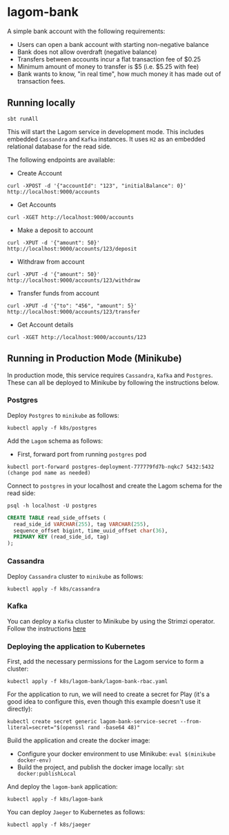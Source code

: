 # lagom-bank

A simple bank account with the following requirements: 

- Users can open a bank account with starting non-negative balance
- Bank does not allow overdraft (negative balance)
- Transfers between accounts incur a flat transaction fee of $0.25
- Minimum amount of money to transfer is $5 (i.e. $5.25 with fee)
- Bank wants to know, "in real time", how much money it has made out of transaction fees. 

## Running locally

```shell
sbt runAll
```
This will start the Lagom service in development mode. This includes embedded `Cassandra` and `Kafka` instances. It uses `H2` as an embedded relational database for the read side.

The following endpoints are available:

* Create Account

`curl -XPOST -d '{"accountId": "123", "initialBalance": 0}' http://localhost:9000/accounts`

* Get Accounts

`curl -XGET http://localhost:9000/accounts`

* Make a deposit to account

`curl -XPUT -d '{"amount": 50}' http://localhost:9000/accounts/123/deposit`

* Withdraw from account

`curl -XPUT -d '{"amount": 50}' http://localhost:9000/accounts/123/withdraw`

* Transfer funds from account

`curl -XPUT -d '{"to": "456", "amount": 5}' http://localhost:9000/accounts/123/transfer`

* Get Account details

`curl -XGET http://localhost:9000/accounts/123`


## Running in Production Mode (Minikube)

In production mode, this service requires `Cassandra`, `Kafka` and `Postgres`. These can all be deployed to Minikube by following the instructions below. 

### Postgres

Deploy `Postgres` to `minikube` as follows: 

```shell
kubectl apply -f k8s/postgres
```

Add the `Lagom` schema as follows:

- First, forward port from running `postgres` pod

```shell
kubectl port-forward postgres-deployment-777779fd7b-nqkc7 5432:5432 (change pod name as needed)
```

Connect to `postgres` in your localhost and create the Lagom schema for the read side:

```shell
psql -h localhost -U postgres
```

```sql
CREATE TABLE read_side_offsets (
  read_side_id VARCHAR(255), tag VARCHAR(255),
  sequence_offset bigint, time_uuid_offset char(36),
  PRIMARY KEY (read_side_id, tag)
);
```

### Cassandra

Deploy `Cassandra` cluster to `minikube` as follows: 

```shell
kubectl apply -f k8s/cassandra
```

### Kafka

You can deploy a `Kafka` cluster to Minikube by using the Strimzi operator. Follow the instructions [here](https://strimzi.io/quickstarts/minikube/)

### Deploying the application to Kubernetes

First, add the necessary permissions for the Lagom service to form a cluster:

`kubectl apply -f k8s/lagom-bank/lagom-bank-rbac.yaml`

For the application to run, we will need to create a secret for Play (it's a good idea to configure this, even though this example doesn't use it directly):

`kubectl create secret generic lagom-bank-service-secret --from-literal=secret="$(openssl rand -base64 48)"`

Build the application and create the docker image:

* Configure your docker environment to use Minikube: `eval $(minikube docker-env)`
* Build the project, and publish the docker image locally: `sbt docker:publishLocal` 

And deploy the `lagom-bank` application:

```shell
kubectl apply -f k8s/lagom-bank
```

You can deploy `Jaeger` to Kubernetes as follows:

```shell
kubectl apply -f k8s/jaeger
```